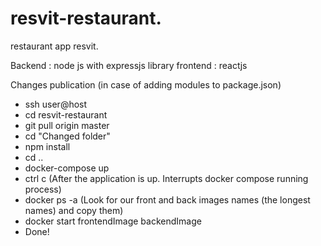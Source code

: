 # resvit-restaurant.

restaurant app resvit.

Backend : node js with expressjs library 
frontend : reactjs 

Changes publication (in case of adding modules to package.json)

* ssh user@host
* cd resvit-restaurant
* git pull origin master
* cd "Changed folder"
* npm install
* cd ..
* docker-compose up
* ctrl c (After the application is up. Interrupts docker compose running process)
* docker ps -a (Look for our front and back images names (the longest names) and copy them)
* docker start frontendImage backendImage
* Done!
